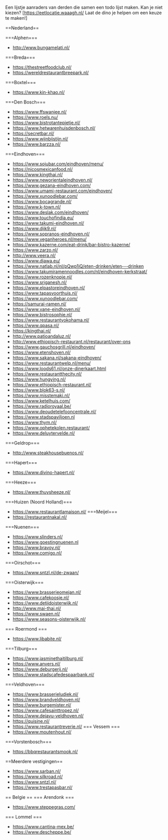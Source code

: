 Een lijstje aanraders van derden die samen een todo lijst maken. Kan je niet kiezen? [https://eetlocatie.waaagh.nl/ Laat de dino je helpen om een keuze te maken!]
 
==Nederland==

===Alphen===
* http://www.bungamelati.nl/

===Breda===
* https://thestreetfoodclub.nl/
* https://wereldrestaurantbreepark.nl/

===Boxtel===
* https://www.kin-khao.nl/

===Den Bosch===
* https://www.ffswanjee.nl/
* https://www.roels.nu/
* https://www.bistrotantepietje.nl/
* https://www.hetwarenhuisdenbosch.nl/
* https://secretbar.nl/
* https://www.wijnbijstijn.nl/
* https://www.barzza.nl/

===Eindhoven===
* https://www.sojubar.com/eindhoven/menu/
* https://nicosmexicanfood.nl/
* https://www.kingthai.nl/
* https://www.neworientaleindhoven.nl/
* https://www.gezana-eindhoven.com/
* https://www.umami-restaurant.com/eindhoven/
* https://www.xunoodlebar.com/
* https://www.bocagrande.nl/
* https://www.k-town.nl/
* https://www.deslak.com/eindhoven/
* https://www.touchofindia.eu/
* https://www.takumi-eindhoven.nl/
* https://www.dijk9.nl/
* https://www.sopranos-eindhoven.nl/
* https://www.veganheroes.nl/menu/
* https://www.kazerne.com/eat-drink/bar-bistro-kazerne/
* https://www.zarzo.nl/
* http://www.veera.nl/
* https://www.djawa.eu/
* https://www.natlab.nl/nl/pQwp1iQ/eten-drinken/eten---drinken
* https://www.takumiramennoodles.com/nl/eindhoven-kerkstraat/
* https://www.rozenknopje.nl/
* https://www.sriganesh.nl/
* https://www.elpastoreindhoven.nl/
* https://www.tapasvoorthuis.nl/
* https://www.xunoodlebar.com/
* https://samurai-ramen.nl/
* https://www.vane-eindhoven.nl/
* https://www.bistrosophie.nl/
* https://www.restaurantyokohama.nl/
* https://www.qpasa.nl/
* https://kingthai.nl/
* http://www.patioandaluz.nl/
* http://www.ethiopisch-restaurant.nl/restaurant/over-ons
* https://www.gauchosgrill.nl/eindhoven/
* https://www.etenshoven.nl/
* https://www.sakana.nl/sakana-eindhoven/
* https://www.restaurantwelp.nl/menu/
* https://www.loods61.nl/onze-dinerkaart.html
* https://www.restaurantthecity.nl/
* https://www.hungying.nl/
* https://www.ethiopisch-restaurant.nl/
* https://www.blok63-s.nl/
* https://www.misstemaki.nl/
* https://www.ketelhuis.com/
* https://www.radioroyaal.be/
* https://www.deoudetelefooncentrale.nl/
* https://www.stadspaviljoen.nl
* https://www.thym.nl/
* https://www.ophetekolen.restaurant/
* https://www.deluytervelde.nl/

===Geldrop===
* http://www.steakhousebuenos.nl/

===Hapert===
* https://www.divino-hapert.nl/

===Heeze===
* https://www.thuysheeze.nl/

===Huizen (Noord Holland)===
* https://www.restaurantlamaison.nl/
===Meijel===
* https://restaurantnakal.nl/

===Nuenen===
* https://www.slinders.nl/
* https://www.goestingnuenen.nl
* https://www.bravoy.nl/
* https://www.comigo.nl/

===Oirschot===
* https://www.sntzl.nl/de-zwaan/

===Oisterwijk===
* https://www.brasserieomejan.nl/
* https://www.cafekoosje.nl/
* https://www.detijdoisterwijk.nl/
* http://www.mai-thai.nl/
* https://www.swaen.nl/
* https://www.seasons-oisterwijk.nl/

=== Roermond ===
* https://www.libabite.nl/

===Tilburg===
* https://www.jasminethaitilburg.nl/
* https://www.anvers.nl/
* https://www.deburgerij.nl/
* https://www.stadscafedespaarbank.nl/

===Veldhoven===
* https://www.brasserieludiek.nl/
* https://www.brandveldhoven.nl/
* https://www.burgemister.nl/
* https://www.cafesainttropez.nl/
* https://www.dejavu-veldhoven.nl/
* https://quisine.nl/
* https://www.restaurantreverie.nl/
=== Vessem ===
* https://www.moutenhout.nl/

===Vorstenbosch===
* https://bbqrestaurantsmook.nl/

==Meerdere vestigingen==
* https://www.sarban.nl/
* https://www.silkroad.nl/
* https://www.sntzl.nl/
* https://www.trestapasbar.nl/

== Belgie ==
=== Arendonk ===
* https://www.steppegras.com/

=== Lommel ===
* https://www.cantina-mex.be/
* https://www.descheppe.be/
